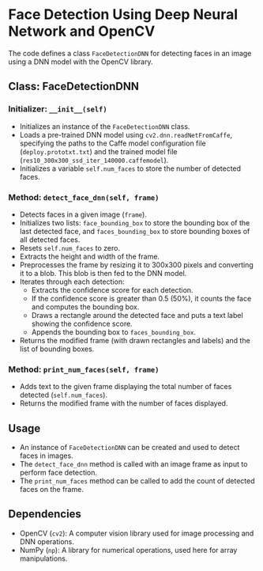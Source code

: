 # Face Detection Using Deep Neural Network and OpenCV

The code defines a class `FaceDetectionDNN` for detecting faces in an image using a DNN model with the OpenCV library.

## Class: FaceDetectionDNN

### Initializer: `__init__(self)`
- Initializes an instance of the `FaceDetectionDNN` class.
- Loads a pre-trained DNN model using `cv2.dnn.readNetFromCaffe`, specifying the paths to the Caffe model configuration file (`deploy.prototxt.txt`) and the trained model file (`res10_300x300_ssd_iter_140000.caffemodel`).
- Initializes a variable `self.num_faces` to store the number of detected faces.

### Method: `detect_face_dnn(self, frame)`
- Detects faces in a given image (`frame`).
- Initializes two lists: `face_bounding_box` to store the bounding box of the last detected face, and `faces_bounding_box` to store bounding boxes of all detected faces.
- Resets `self.num_faces` to zero.
- Extracts the height and width of the frame.
- Preprocesses the frame by resizing it to 300x300 pixels and converting it to a blob. This blob is then fed to the DNN model.
- Iterates through each detection:
  - Extracts the confidence score for each detection.
  - If the confidence score is greater than 0.5 (50%), it counts the face and computes the bounding box.
  - Draws a rectangle around the detected face and puts a text label showing the confidence score.
  - Appends the bounding box to `faces_bounding_box`.
- Returns the modified frame (with drawn rectangles and labels) and the list of bounding boxes.

### Method: `print_num_faces(self, frame)`
- Adds text to the given frame displaying the total number of faces detected (`self.num_faces`).
- Returns the modified frame with the number of faces displayed.

## Usage
- An instance of `FaceDetectionDNN` can be created and used to detect faces in images.
- The `detect_face_dnn` method is called with an image frame as input to perform face detection.
- The `print_num_faces` method can be called to add the count of detected faces on the frame.

## Dependencies
- OpenCV (`cv2`): A computer vision library used for image processing and DNN operations.
- NumPy (`np`): A library for numerical operations, used here for array manipulations.
